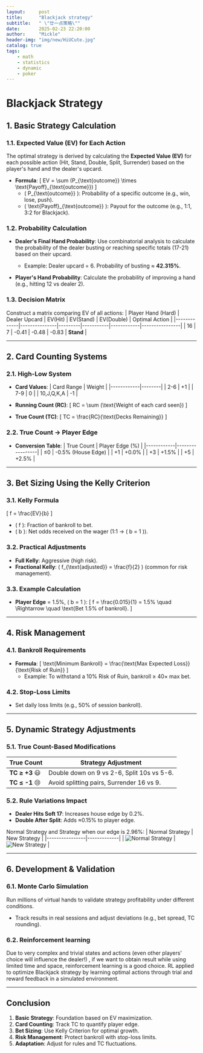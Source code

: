 ```yaml
---
layout:     post
title:      "Blackjack strategy"
subtitle:   " \"廿一点策略\""
date:       2025-02-23 22:20:00
author:     "Mickle"
header-img: "img/new/HiUCute.jpg"
catalog: true
tags:
    - math
    - statistics
    - dynamic
    - poker
---
```


# Blackjack Strategy

## 1. Basic Strategy Calculation
### 1.1. Expected Value (EV) for Each Action
The optimal strategy is derived by calculating the **Expected Value (EV)** for each possible action (Hit, Stand, Double, Split, Surrender) based on the player's hand and the dealer's upcard.

- **Formula**:
  \[
  EV = \sum (P_{\text{outcome}} \times \text{Payoff}_{\text{outcome}})
  \]
  - \( P_{\text{outcome}} \): Probability of a specific outcome (e.g., win, lose, push).
  - \( \text{Payoff}_{\text{outcome}} \): Payout for the outcome (e.g., 1:1, 3:2 for Blackjack).

### 1.2. Probability Calculation
- **Dealer's Final Hand Probability**:
  Use combinatorial analysis to calculate the probability of the dealer busting or reaching specific totals (17-21) based on their upcard.
  - Example: Dealer upcard = 6. Probability of busting ≈ **42.315%**.

- **Player's Hand Probability**:
  Calculate the probability of improving a hand (e.g., hitting 12 vs dealer 2).

### 1.3. Decision Matrix
Construct a matrix comparing EV of all actions:
| Player Hand (Hard) | Dealer Upcard | EV(Hit) | EV(Stand) | EV(Double) | Optimal Action |
|-------------|---------------|---------|-----------|------------|----------------|
| 16          | 7             | -0.41   | -0.48     | -0.83      | **Stand**      |

---

## 2. Card Counting Systems
### 2.1. High-Low System
- **Card Values**:
  | Card Range | Weight |
  |------------|--------|
  | 2-6        | +1     |
  | 7-9        | 0      |
  | 10,J,Q,K,A | -1     |

- **Running Count (RC)**:
  \[
  RC = \sum (\text{Weight of each card seen})
  \]

- **True Count (TC)**:
  \[
  TC = \frac{RC}{\text{Decks Remaining}}
  \]

### 2.2. True Count → Player Edge
- **Conversion Table**:
  | True Count | Player Edge (%) |
  |------------|-----------------|
  | ≤0         | -0.5% (House Edge) |
  | +1         | +0.0%           |
  | +3         | +1.5%           |
  | +5         | +2.5%           |

---

## 3. Bet Sizing Using the Kelly Criterion
### 3.1. Kelly Formula
\[
f = \frac{EV}{b}
\]
- \( f \): Fraction of bankroll to bet.
- \( b \): Net odds received on the wager (1:1 → \( b = 1 \)).

### 3.2. Practical Adjustments
- **Full Kelly**: Aggressive (high risk).
- **Fractional Kelly**: \( f_{\text{adjusted}} = \frac{f}{2} \) (common for risk management).

### 3.3. Example Calculation
- **Player Edge** = 1.5%, \( b = 1 \):
  \[
  f = \frac{0.015}{1} = 1.5\% \quad \Rightarrow \quad \text{Bet 1.5\% of bankroll}.
  \]

---

## 4. Risk Management
### 4.1. Bankroll Requirements
- **Formula**:
  \[
  \text{Minimum Bankroll} = \frac{\text{Max Expected Loss}}{\text{Risk of Ruin}}
  \]
  - Example: To withstand a 10% Risk of Ruin, bankroll ≥ 40× max bet.

### 4.2. Stop-Loss Limits
- Set daily loss limits (e.g., 50% of session bankroll).

---

## 5. Dynamic Strategy Adjustments
### 5.1. True Count-Based Modifications
| True Count | Strategy Adjustment                     |
|------------|-----------------------------------------|
| **TC ≥ +3** :smiley:| Double down on 9 vs 2-6, Split 10s vs 5-6. |
| **TC ≤ -1** :cry:| Avoid splitting pairs, Surrender 16 vs 9. |

### 5.2. Rule Variations Impact
- **Dealer Hits Soft 17**: Increases house edge by 0.2%.
- **Double After Split**: Adds ≈0.15% to player edge.

Normal Strategy and Strategy when our edge is 2.96%:
| Normal Strategy | New Strategy |
|----------------|-------------|
| ![Normal Strategy](/_posts/math_statistics/BJ_strategy1.jpg) | ![New Strategy](/_posts/math_statistics/BJ_strategy2.jpg) |

---

## 6. Development & Validation
### 6.1. Monte Carlo Simulation
Run millions of virtual hands to validate strategy profitability under different conditions.

- Track results in real sessions and adjust deviations (e.g., bet spread, TC rounding).

### 6.2. Reinforcement learning

Due to very complex and trivial states and actions (even other players' choice will influence the dealer!) , if we want to obtain result while using limited time and space, reinforcement learning is a good choice. RL applied to optimize Blackjack strategy by learning optimal actions through trial and reward feedback in a simulated environment.

---

## Conclusion
1. **Basic Strategy**: Foundation based on EV maximization.
2. **Card Counting**: Track TC to quantify player edge.
3. **Bet Sizing**: Use Kelly Criterion for optimal growth.
4. **Risk Management**: Protect bankroll with stop-loss limits.
5. **Adaptation**: Adjust for rules and TC fluctuations.

